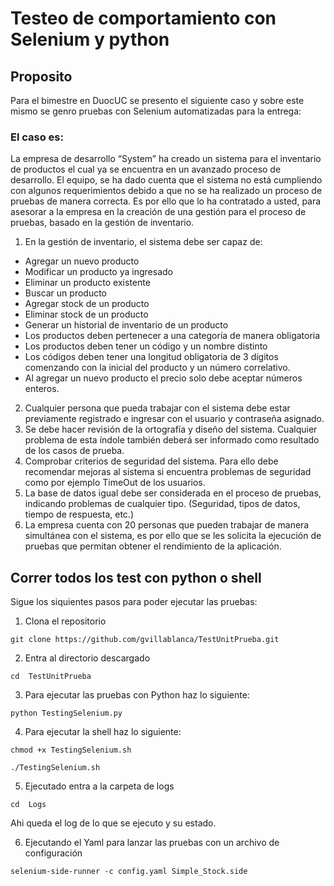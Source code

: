 # Testeo de comportamiento con Selenium y python

## Proposito

Para el bimestre en DuocUC se presento el siguiente caso y sobre este mismo se genro pruebas con Selenium automatizadas para la entrega:

### El caso es:

La empresa de desarrollo “System” ha creado un sistema para el inventario de productos el cual ya se encuentra en un avanzado proceso de desarrollo. El equipo, se ha dado cuenta que el sistema no está cumpliendo con algunos requerimientos debido a que no se ha realizado un proceso de pruebas de manera correcta. Es por ello que lo ha contratado a usted, para asesorar a la empresa en la creación de una gestión para el proceso de pruebas, basado en la gestión de inventario.  
1. En la gestión de inventario, el sistema debe ser capaz de:  
- Agregar un nuevo producto 
- Modificar un producto ya ingresado 
- Eliminar un producto existente 
- Buscar un producto 
- Agregar stock de un producto 
- Eliminar stock de un producto 
- Generar un historial de inventario de un producto 
- Los productos deben pertenecer a una categoría de manera obligatoria 
- Los productos deben tener un código y un nombre distinto 
- Los códigos deben tener una longitud obligatoria de 3 dígitos comenzando con la inicial del producto y un número correlativo. 
- Al agregar un nuevo producto el precio solo debe aceptar números enteros.  
 
2. Cualquier persona que pueda trabajar con el sistema debe estar previamente registrado e ingresar con el usuario y contraseña asignado.  
3. Se debe hacer revisión de la ortografía y diseño del sistema. Cualquier problema de esta índole también deberá ser informado como resultado de los casos de prueba. 
4. Comprobar criterios de seguridad del sistema. Para ello debe recomendar mejoras al sistema si encuentra problemas de seguridad como por ejemplo TimeOut de los usuarios. 
5. La base de datos igual debe ser considerada en el proceso de pruebas, indicando problemas de cualquier tipo. (Seguridad, tipos de datos, tiempo de respuesta, etc.) 
6. La empresa cuenta con 20 personas que pueden trabajar de manera simultánea con el sistema, es por ello que se les solicita la ejecución de pruebas que permitan obtener el rendimiento de la aplicación. 


## Correr todos los test con python o shell

Sigue los siquientes pasos para poder ejecutar las pruebas:

1. Clona el repositorio

```
git clone https://github.com/gvillablanca/TestUnitPrueba.git
```

2. Entra al directorio descargado

```
cd  TestUnitPrueba
```

3. Para ejecutar las pruebas con Python haz lo siguiente:

```
python TestingSelenium.py
```

4. Para ejecutar la shell haz lo siguiente:
```
chmod +x TestingSelenium.sh
```
```
./TestingSelenium.sh
```

5. Ejecutado entra a la carpeta de logs
```
cd  Logs
```

Ahi queda el log de lo que se ejecuto y su estado.

6. Ejecutando el Yaml para lanzar las pruebas con un archivo de configuración
```
selenium-side-runner -c config.yaml Simple_Stock.side
```
